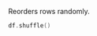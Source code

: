 [//]: # (title: shuffle)

<!---IMPORT org.jetbrains.kotlinx.dataframe.samples.api.Modify-->

Reorders rows randomly.

<!---FUN shuffle-->

```kotlin
df.shuffle()
```

<!---END-->
